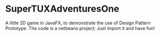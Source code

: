 # SuperTUXAdventuresOne
A little 2D game in JavaFX, to demonstrate the use of Design Pattern Prototype.
The code is a netbeans project; Just import it and have fun!
